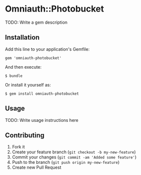 # Omniauth::Photobucket

TODO: Write a gem description

## Installation

Add this line to your application's Gemfile:

    gem 'omniauth-photobucket'

And then execute:

    $ bundle

Or install it yourself as:

    $ gem install omniauth-photobucket

## Usage

TODO: Write usage instructions here

## Contributing

1. Fork it
2. Create your feature branch (`git checkout -b my-new-feature`)
3. Commit your changes (`git commit -am 'Added some feature'`)
4. Push to the branch (`git push origin my-new-feature`)
5. Create new Pull Request
